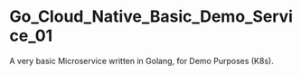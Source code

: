 # Go_Cloud_Native_Basic_Demo_Service_01
A very basic Microservice written in Golang, for Demo Purposes (K8s).
